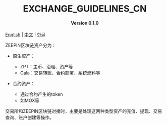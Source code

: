 <h1 align="center">EXCHANGE_GUIDELINES_CN</h1>
<h4 align="center">Version 0.1.0 </h4>

[English](EXCHANGE_GUIDELINES.md) | [中文](EXCHANGE_GUIDELINES_CN.md) | [한글](EXCHANGE_GUIDELINES_KO.md)


ZEEPIN区块链资产分为：

* 原生资产：
  * ZPT：主币、治理、资产等
  * Gala：交易转账、合约部署、系统燃料等
  
* 合约资产：
  * 通过合约产生的token
  * 如MOX等

交易所和ZEEPIN区块链对接时，主要是处理这两种类型资产的充值、提现、交易查询、账户创建等操作。

